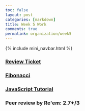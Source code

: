 ```yaml
---
toc: false
layout: post
categories: [markdown]
title: Week 5 Work
comments: true
permalink: organization/week5
---
```


{% include mini_navbar.html %}

### [Review Ticket](https://github.com/Saathvika-Ajith/APCSA-Fastpages/issues/8)

### [Fibonacci]()

### [JavaScript Tutorial]()


### Peer review by Re'em: 2.7+/3
